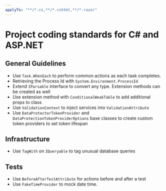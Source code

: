 ```yaml
---
applyTo: "**/*.cs,**/*.cshtml,**/*.razor"
---
```


# Project coding standards for C# and ASP.NET

## General Guidelines

- Use `Task.WhenEach` to perform common actions as each task completes.
- Retrieving the Process Id with `System.Environment.ProcessId`
- Extend `IParsable` interface to convert any type. Extension methods can be created as well
- Use extension method with `ConditionalWeakTable` to add additional props to class
- Use `ValidationContext` to inject services into `ValidationAttribute`
- Use `DataProtectorTokenProvider` and `DataProtectionTokenProviderOptions` base classes to create custom token providers to set token lifespan

## Infrastructure

- Use `TagWith` on `IQueryable` to tag unusual database queries

## Tests

- Use `BeforeAfterTestAttribute` for actions before and after a test
- Use `FakeTimeProvider` to mock date time.
